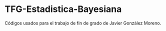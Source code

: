# TFG-Estadistica-Bayesiana
Códigos usados para el trabajo de fin de grado de Javier González Moreno.
